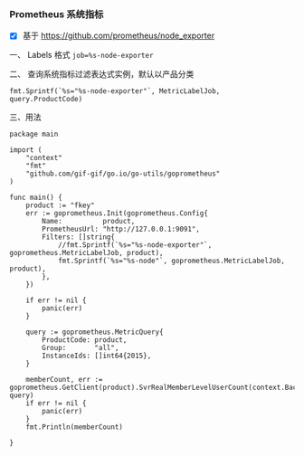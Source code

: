 ### Prometheus 系统指标
- [x] 基于 https://github.com/prometheus/node_exporter

一、 Labels 格式 `job=%s-node-exporter`

二、 查询系统指标过滤表达式实例，默认以产品分类
```
fmt.Sprintf(`%s="%s-node-exporter"`, MetricLabelJob, query.ProductCode)
```

三、用法 
```
package main

import (
	"context"
	"fmt"
	"github.com/gif-gif/go.io/go-utils/goprometheus"
)

func main() {
	product := "fkey"
	err := goprometheus.Init(goprometheus.Config{
		Name:          product,
		PrometheusUrl: "http://127.0.0.1:9091",
		Filters: []string{
			//fmt.Sprintf(`%s="%s-node-exporter"`, goprometheus.MetricLabelJob, product),
			fmt.Sprintf(`%s="%s-node"`, goprometheus.MetricLabelJob, product),
		},
	})

	if err != nil {
		panic(err)
	}

	query := goprometheus.MetricQuery{
		ProductCode: product,
		Group:       "all",
		InstanceIds: []int64{2015},
	}

	memberCount, err := goprometheus.GetClient(product).SvrRealMemberLevelUserCount(context.Background(), query)
	if err != nil {
		panic(err)
	}
	fmt.Println(memberCount)

}

```

